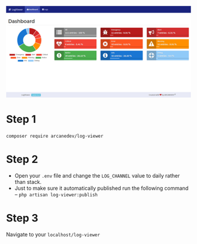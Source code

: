 <img src="https://raw.githubusercontent.com/ARCANEDEV/LogViewer/master/_screenshots/1-dashboard.jpg">

# Step 1

```composer require arcanedev/log-viewer```

# Step 2

- Open your ```.env``` file and change the ```LOG_CHANNEL``` value to daily rather than stack.
- Just to make sure it automatically published run the following command – ```php artisan log-viewer:publish```

# Step 3

Navigate to your ```localhost/log-viewer```
